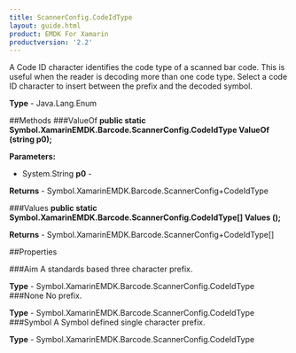 ```yaml
---
title: ScannerConfig.CodeIdType
layout: guide.html 
product: EMDK For Xamarin 
productversion: '2.2' 
---
```

A Code ID character identifies the code type of a scanned bar code. This is useful when the reader is decoding more than one code type. Select a code ID character to insert between the prefix and the decoded symbol.

**Type** - Java.Lang.Enum

##Methods
###ValueOf
**public static Symbol.XamarinEMDK.Barcode.ScannerConfig.CodeIdType ValueOf (string p0);**


        

**Parameters:** 

* System.String **p0** - 
        

**Returns** - Symbol.XamarinEMDK.Barcode.ScannerConfig+CodeIdType

###Values
**public static Symbol.XamarinEMDK.Barcode.ScannerConfig.CodeIdType[] Values ();**


        


**Returns** - Symbol.XamarinEMDK.Barcode.ScannerConfig+CodeIdType[]

##Properties

###Aim
A standards based three character prefix.

**Type** - Symbol.XamarinEMDK.Barcode.ScannerConfig.CodeIdType
###None
No prefix.

**Type** - Symbol.XamarinEMDK.Barcode.ScannerConfig.CodeIdType
###Symbol
A Symbol defined single character prefix.

**Type** - Symbol.XamarinEMDK.Barcode.ScannerConfig.CodeIdType


